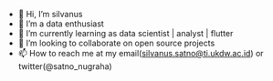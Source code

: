 - 👋 Hi, I’m silvanus
- 👀 I’m a data enthusiast
- 🌱 I’m currently learning as data scientist | analyst | flutter
- 💞️ I’m looking to collaborate on open source projects
- 📫 How to reach me at my email(silvanus.satno@ti.ukdw.ac.id) or twitter(@satno_nugraha) 

<!---
satno77/satno77 is a ✨ special ✨ repository because its `README.md` (this file) appears on your GitHub profile.
You can click the Preview link to take a look at your changes.
--->
